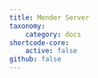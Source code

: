 ```yaml
---
title: Mender Server
taxonomy:
    category: docs
shortcode-core:
    active: false
github: false
---
```


